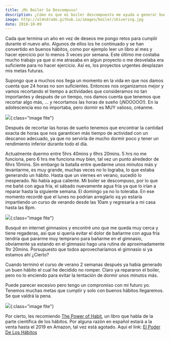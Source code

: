 ```yaml
---
title: ¡Mi Boiler Se Descompuso!
description: ¿Cómo es que mi boiler descompuesto me ayuda a generar buenos hábitos?
image: http://al4ndrade.github.io/images/boiler/shivering.jpg
date: 2018-10-09
---
```


Cada que termina un año en vez de deseos me pongo retos para cumplir durante el nuevo año. Algunos de ellos los he continuado y se han convertido en buenos hábitos, como por ejemplo leer un libro al mes y hacer ejercicio por lo menos 3 veces por semana. Este último me costaba mucho trabajo ya que si me atrasaba en algun proyecto o me desvelaba era suficiente para no hacer ejercicio. Así es, los proyectos urgentes desplazan mis metas futuras. 

Supongo que a muchos nos llega un momento en la vida en que nos damos cuenta que 24 horas no son suficientes. Entonces nos organizamos mejor y vamos recortando el tiempo a actividades que consideramos no tan importantes y después de un tiempo, nos damos cuenta que tenemos que recortar algo más, ... y recortamos las horas de sueño (¡NOOOOO!). En la adolescencia eso no importaba, pero dormir es MUY valioso, créanme. 


![]({{site.baseurl}}/images/boiler/sleeping_dog.jpg){:class="image fite"}


Después de recortar las horas de sueño tenemos que encontrar la cantidad exacta de horas que nos garanticen más tiempo de actividad con un descanso adecuado, ya que no serviría de mucho dormir poco y tener un rendimiento inferior durante todo el día. 

Actualmente duermo entre 5hrs 40mins y 6hrs 20mins. 5 hrs no me funciona, pero 6 hrs me funciona muy bien, tal vez un punto alrededor de 6hrs 10mins. Sin embargo la batalla entre quedarme unos minutos más y levantarme, es muy grande, muchas veces no lo lograba, lo que estaba generando un hábito. Hasta que un viernes en verano, sucedió lo inesperado. No había agua caliente. Mi boiler se descompuso, por lo que me bañé con agua fría, el sábado nuevamente agua fría ya que lo irían a reparar hasta la siguiente semana. El domingo ya no lo toleraba. En ese momento recordé que el lunes no podrían arreglarlo xq yo estaría impartiendo un curso de verando desde las 10am y regresaría a mi casa hasta las 8pm. 


![]({{site.baseurl}}/images/boiler/fear.jpg){:class="image fite"}


Busqué en internet gimnasios y encontré uno que me queda muy cerca y tiene regaderas, así que si quería evitar el dolor de bañarme con agua fría tendría que pararme muy temprano para bañarme en el gimnasio, obviamente ya estando en el gimnasio hago una rutina de aproximadamente 1hr 20mins. Porsupuesto que todos aprovecharíamos el gimnasio si ya estamos ahí ¿Cierto? 

Cuando terminó el curso de verano 2 semanas después ya había generado un buen hábito el cual he decidido no romper. Claro ya repararon el boiler, pero no lo enciendo para evitar la tentación de dormir unos minutos más. 

Puede parecer excesivo pero tengo un compromiso con mi futuro yo. Tenemos muchas metas que cumplir y solo con buenos hábitos llegaremos. Se que valdrá la pena. 

![]({{site.baseurl}}/images/boiler/victory.jpg){:class="image fite"}


Por cierto, les recomiendo <a href='https://www.amazon.com.mx/Power-Habit-What-Life-Business/dp/081298160X/ref=sr_1_1?s=books&ie=UTF8&qid=1539105294&sr=1-1&keywords=the+power+of+habit' target="_blank">The Power of Habit,</a> un libro que habla de la parte científica de los hábitos. Por alguna razón en español estará a la venta hasta el 2019 en Amazon, tal vez está agotado. Aquí el link: <a href='https://www.amazon.com.mx/Poder-habitos-hacemos-vida-empresa/dp/6079344637/ref=sr_1_10?s=books&ie=UTF8&qid=1539105395&sr=1-10&keywords=the+power+of+habit' target="_blank">El Poder De Los Hábitos</a>





